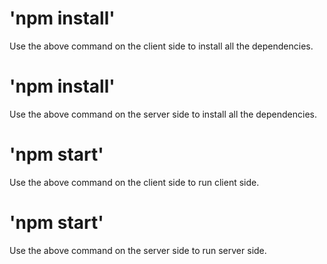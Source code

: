 # 'npm install'

Use the above command on the client side to install all the dependencies.

# 'npm install'

Use the above command on the server side to install all the dependencies.

# 'npm start'

Use the above command on the client side to run client side.

# 'npm start'

Use the above command on the server side to run server side.